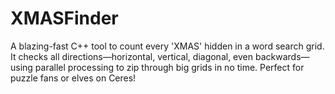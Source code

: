 # XMASFinder
A blazing-fast C++ tool to count every 'XMAS' hidden in a word search grid. It checks all directions—horizontal, vertical, diagonal, even backwards—using parallel processing to zip through big grids in no time. Perfect for puzzle fans or elves on Ceres!
